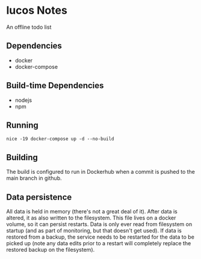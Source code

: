 # lucos Notes
An offline todo list

## Dependencies
* docker
* docker-compose

## Build-time Dependencies
* nodejs
* npm

## Running
`nice -19 docker-compose up -d --no-build`

## Building
The build is configured to run in Dockerhub when a commit is pushed to the main branch in github.

## Data persistence
All data is held in memory (there's not a great deal of it).  After data is altered, it as also written to the filesystem.  This file lives on a docker volume, so it can persist restarts.  Data is only ever read from filesystem on startup (and as part of monitoring, but that doesn't get used).  If data is restored from a backup, the service needs to be restarted for the data to be picked up (note any data edits prior to a restart will completely replace the restored backup on the filesystem).